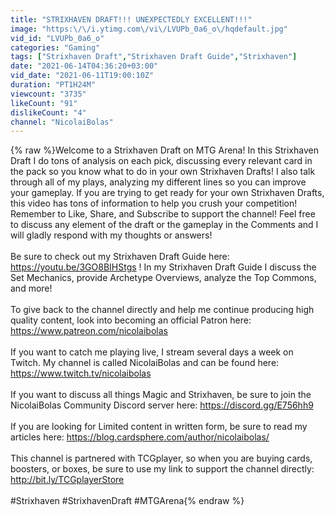 ```yaml
---
title: "STRIXHAVEN DRAFT!!! UNEXPECTEDLY EXCELLENT!!!"
image: "https:\/\/i.ytimg.com\/vi\/LVUPb_0a6_o\/hqdefault.jpg"
vid_id: "LVUPb_0a6_o"
categories: "Gaming"
tags: ["Strixhaven Draft","Strixhaven Draft Guide","Strixhaven"]
date: "2021-06-14T04:36:20+03:00"
vid_date: "2021-06-11T19:00:10Z"
duration: "PT1H24M"
viewcount: "3735"
likeCount: "91"
dislikeCount: "4"
channel: "NicolaiBolas"
---
```

{% raw %}Welcome to a Strixhaven Draft on MTG Arena! In this Strixhaven Draft I do tons of analysis on each pick, discussing every relevant card in the pack so you know what to do in your own Strixhaven Drafts! I also talk through all of my plays, analyzing my different lines so you can improve your gameplay. If you are trying to get ready for your own Strixhaven Drafts, this video has tons of information to help you crush your competition! Remember to Like, Share, and Subscribe to support the channel! Feel free to discuss any element of the draft or the gameplay in the Comments and I will gladly respond with my thoughts or answers!<br /><br />Be sure to check out my Strixhaven Draft Guide here: <a rel="nofollow" target="blank" href="https://youtu.be/3GO8BIHStgs">https://youtu.be/3GO8BIHStgs</a> ! In my Strixhaven Draft Guide I discuss the Set Mechanics, provide Archetype Overviews, analyze the Top Commons, and more!<br /><br />To give back to the channel directly and help me continue producing high quality content, look into becoming an official Patron here: <a rel="nofollow" target="blank" href="https://www.patreon.com/nicolaibolas">https://www.patreon.com/nicolaibolas</a><br /><br />If you want to catch me playing live, I stream several days a week on Twitch. My channel is called NicolaiBolas and can be found here: <a rel="nofollow" target="blank" href="https://www.twitch.tv/nicolaibolas">https://www.twitch.tv/nicolaibolas</a><br /><br />If you want to discuss all things Magic and Strixhaven, be sure to join the NicolaiBolas Community Discord server here: <a rel="nofollow" target="blank" href="https://discord.gg/E756hh9">https://discord.gg/E756hh9</a><br /><br />If you are looking for Limited content in written form, be sure to read my articles here: <a rel="nofollow" target="blank" href="https://blog.cardsphere.com/author/nicolaibolas/">https://blog.cardsphere.com/author/nicolaibolas/</a><br /><br />This channel is partnered with TCGplayer, so when you are buying cards, boosters, or boxes, be sure to use my link to support the channel directly: <a rel="nofollow" target="blank" href="http://bit.ly/TCGplayerStore">http://bit.ly/TCGplayerStore</a><br /><br />#Strixhaven #StrixhavenDraft #MTGArena{% endraw %}
